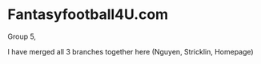 Fantasyfootball4U.com
=====================

Group 5,

I have merged all 3 branches together here
(Nguyen, Stricklin, Homepage)

